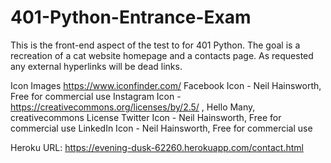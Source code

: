 # 401-Python-Entrance-Exam

This is the front-end aspect of the test to for 401 Python. The goal is a recreation of a cat website homepage and a contacts page. As requested any external hyperlinks
will be dead links.

Icon Images
https://www.iconfinder.com/
Facebook Icon - Neil Hainsworth, Free for commercial use
Instagram Icon - https://creativecommons.org/licenses/by/2.5/ , Hello Many, creativecommons License
Twitter Icon - Neil Hainsworth, Free for commercial use
LinkedIn Icon - Neil Hainsworth, Free for commercial use

Heroku URL:
https://evening-dusk-62260.herokuapp.com/contact.html
